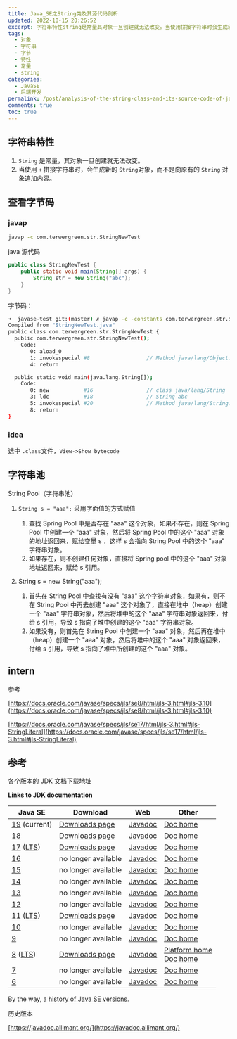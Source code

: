 ```yaml
---
title: Java_SE之String类及其源代码剖析
updated: 2022-10-15 20:26:52
excerpt: 字符串特性​string​​是常量其对象一旦创建就无法改变。当使用​​​拼接字符串时会生成新的string​​​对象而不是向原有的string​​​对象追加内容。查看字节码javapjavapccomterwergreenstrstringnewtestjava源代码publicclassstringnewtest{publicstaticvoidmain(string[]args){stringstr=newstring(}}字节码_➜javasetestgit_(master)✗javapcconst
tags:
  - 对象
  - 字符串
  - 字节
  - 特性
  - 常量
  - string
categories:
  - JavaSE
  - 后端开发
permalink: /post/analysis-of-the-string-class-and-its-source-code-of-java_se-bf1cv.html
comments: true
toc: true
---
```

## 字符串特性

1. ​`String`​​ 是常量，其对象一旦创建就无法改变。
2. 当使用 `+`​​​ 拼接字符串时，会生成新的 `String`​​​ 对象，而不是向原有的 `String`​​​ 对象追加内容。

## 查看字节码

### javap

```bash
javap -c com.terwergreen.str.StringNewTest
```

java 源代码

```java
public class StringNewTest {
    public static void main(String[] args) {
        String str = new String("abc");
    }
}
```

字节码：

```bash
➜  javase-test git:(master) ✗ javap -c -constants com.terwergreen.str.StringNewTest
Compiled from "StringNewTest.java"
public class com.terwergreen.str.StringNewTest {
  public com.terwergreen.str.StringNewTest();
    Code:
       0: aload_0
       1: invokespecial #8                  // Method java/lang/Object."<init>":()V
       4: return

  public static void main(java.lang.String[]);
    Code:
       0: new           #16                 // class java/lang/String
       3: ldc           #18                 // String abc
       5: invokespecial #20                 // Method java/lang/String."<init>":(Ljava/lang/String;)V
       8: return
}
```

### idea

选中 `.class`​ 文件，`View->Show bytecode`​

## 字符串池

String Pool（字符串池）

1. ​`String s = "aaa";`​​ 采用字面值的方式赋值

   1. 查找 Spring Pool 中是否存在 "aaa" 这个对象，如果不存在，则在 Spring Pool 中创建一个 "aaa" 对象，然后将 Spring Pool 中的这个 "aaa" 对象的地址返回来，赋给变量 s ，这样 s 会指向 String Pool 中的这个 "aaa" 字符串对象。
   2. 如果存在，则不创建任何对象，直接将 Spring pool 中的这个 "aaa" 对象地址返回来，赋给 s 引用。

2. String s = new String("aaa");

    1. 首先在 String Pool 中查找有没有 "aaa" 这个字符串对象，如果有，则不在 String Pool 中再去创建 "aaa" 这个对象了，直接在堆中（heap）创建一个 "aaa" 字符串对象，然后将堆中的这个 "aaa" 字符串对象返回来，付给 s 引用，导致 s 指向了堆中创建的这个 "aaa" 字符串对象。
    2. 如果没有，则首先在 String Pool 中创建一个 "aaa" 对象，然后再在堆中（heap）创建一个 "aaa" 对象，然后将堆中的这个 "aaa" 对象返回来，付给 s 引用，导致 s 指向了堆中所创建的这个 "aaa" 对象。

## intern

参考

[https://docs.oracle.com/javase/specs/jls/se8/html/jls-3.html#jls-3.10](https://docs.oracle.com/javase/specs/jls/se8/html/jls-3.html#jls-3.10)

[https://docs.oracle.com/javase/specs/jls/se17/html/jls-3.html#jls-StringLiteral](https://docs.oracle.com/javase/specs/jls/se17/html/jls-3.html#jls-StringLiteral)

## 参考

各个版本的 JDK 文档下载地址

**Links to JDK documentation**

|Java SE|Download|Web|Other|
| ------------| ---------------------| -----| -------|
|[19](https://en.wikipedia.org/wiki/Java_version_history#Java_19) (current)|[Downloads page](https://www.oracle.com/java/technologies/javase-jdk19-doc-downloads.html)|[Javadoc](https://docs.oracle.com/en/java/javase/19/docs/api/index.html)|[Doc home](https://docs.oracle.com/en/java/javase/19/)|
|[18](https://en.wikipedia.org/wiki/Java_version_history#Java_17)|[Downloads page](https://www.oracle.com/java/technologies/javase-jdk18-doc-downloads.html)|[Javadoc](https://docs.oracle.com/en/java/javase/18/docs/api/index.html)|[Doc home](https://docs.oracle.com/en/java/javase/18/)|
|[17](https://en.wikipedia.org/wiki/Java_version_history#Java_17) ([LTS](https://en.wikipedia.org/wiki/Long-term_support))|[Downloads page](https://www.oracle.com/java/technologies/javase-jdk17-doc-downloads.html)|[Javadoc](https://docs.oracle.com/en/java/javase/17/docs/api/index.html)|[Doc home](https://docs.oracle.com/en/java/javase/17/)|
|[16](https://en.wikipedia.org/wiki/Java_version_history#Java_16)|no longer available|[Javadoc](https://docs.oracle.com/en/java/javase/16/docs/api/index.html)|[Doc home](https://docs.oracle.com/en/java/javase/16/)|
|[15](https://en.wikipedia.org/wiki/Java_version_history#Java_15)|no longer available|[Javadoc](https://docs.oracle.com/en/java/javase/15/docs/api/index.html)|[Doc home](https://docs.oracle.com/en/java/javase/15/)|
|[14](https://en.wikipedia.org/wiki/Java_version_history#Java_14)|no longer available|[Javadoc](https://docs.oracle.com/en/java/javase/14/docs/api/index.html)|[Doc home](https://docs.oracle.com/en/java/javase/14/)|
|[13](https://en.wikipedia.org/wiki/Java_version_history#Java_13)|no longer available|[Javadoc](https://docs.oracle.com/en/java/javase/13/docs/api/index.html)|[Doc home](https://docs.oracle.com/en/java/javase/13/)|
|[12](https://en.wikipedia.org/wiki/Java_version_history#Java_12)|no longer available|[Javadoc](https://docs.oracle.com/en/java/javase/12/docs/api/index.html)|[Doc home](https://docs.oracle.com/en/java/javase/12/)|
|[11](https://en.wikipedia.org/wiki/Java_version_history#Java_11) ([LTS](https://en.wikipedia.org/wiki/Long-term_support))|[Downloads page](https://www.oracle.com/java/technologies/javase-jdk11-doc-downloads.html)|[Javadoc](https://docs.oracle.com/en/java/javase/11/docs/api/index.html)|[Doc home](http://docs.oracle.com/javase/11/docs/)|
|[10](https://en.wikipedia.org/wiki/Java_version_history#Java_10)|no longer available|[Javadoc](https://docs.oracle.com/javase/10/docs/api/overview-summary.html)|[Doc home](https://docs.oracle.com/javase/10/)|
|[9](https://en.wikipedia.org/wiki/Java_version_history#Java_9)|no longer available|[Javadoc](https://docs.oracle.com/javase/9/docs/api/overview-summary.html)|[Doc home](https://docs.oracle.com/javase/9/)|
|[8](https://en.wikipedia.org/wiki/Java_version_history#Java_8) ([LTS](https://en.wikipedia.org/wiki/Long-term_support))|[Downloads page](https://www.oracle.com/java/technologies/javase-jdk8-doc-downloads.html)|[Javadoc](https://docs.oracle.com/javase/8/docs/api/index.html)|[Platform home](https://docs.oracle.com/javase/8/)<br />[Doc home](https://docs.oracle.com/javase/8/docs/)<br />|
|[7](https://en.wikipedia.org/wiki/Java_version_history#Java_7)|no longer available|[Javadoc](https://docs.oracle.com/javase/7/docs/api/overview-summary.html)|[Doc home](https://docs.oracle.com/javase/7/docs/)|
|[6](https://en.wikipedia.org/wiki/Java_version_history#Java_6)|no longer available|[Javadoc](https://docs.oracle.com/javase/6/docs/api/overview-summary.html)|[Doc home](https://docs.oracle.com/javase/6/docs/)|

By the way, a [history of Java SE versions](https://en.wikipedia.org/wiki/Java_version_history).

历史版本

[https://javadoc.allimant.org/](https://javadoc.allimant.org/)

‍